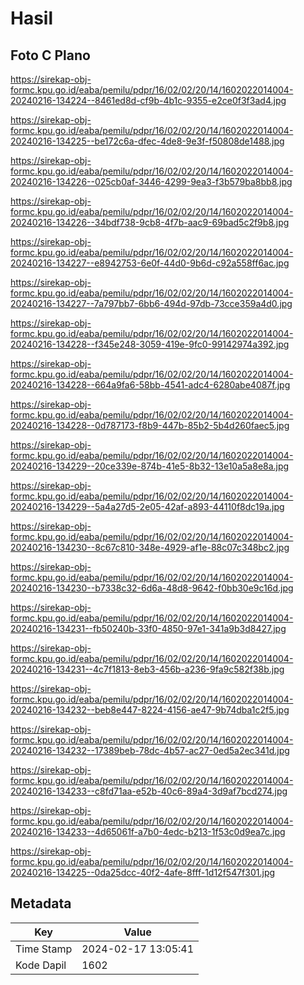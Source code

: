 # Hasil

## Foto C Plano

https://sirekap-obj-formc.kpu.go.id/eaba/pemilu/pdpr/16/02/02/20/14/1602022014004-20240216-134224--8461ed8d-cf9b-4b1c-9355-e2ce0f3f3ad4.jpg

https://sirekap-obj-formc.kpu.go.id/eaba/pemilu/pdpr/16/02/02/20/14/1602022014004-20240216-134225--be172c6a-dfec-4de8-9e3f-f50808de1488.jpg

https://sirekap-obj-formc.kpu.go.id/eaba/pemilu/pdpr/16/02/02/20/14/1602022014004-20240216-134226--025cb0af-3446-4299-9ea3-f3b579ba8bb8.jpg

https://sirekap-obj-formc.kpu.go.id/eaba/pemilu/pdpr/16/02/02/20/14/1602022014004-20240216-134226--34bdf738-9cb8-4f7b-aac9-69bad5c2f9b8.jpg

https://sirekap-obj-formc.kpu.go.id/eaba/pemilu/pdpr/16/02/02/20/14/1602022014004-20240216-134227--e8942753-6e0f-44d0-9b6d-c92a558ff6ac.jpg

https://sirekap-obj-formc.kpu.go.id/eaba/pemilu/pdpr/16/02/02/20/14/1602022014004-20240216-134227--7a797bb7-6bb6-494d-97db-73cce359a4d0.jpg

https://sirekap-obj-formc.kpu.go.id/eaba/pemilu/pdpr/16/02/02/20/14/1602022014004-20240216-134228--f345e248-3059-419e-9fc0-99142974a392.jpg

https://sirekap-obj-formc.kpu.go.id/eaba/pemilu/pdpr/16/02/02/20/14/1602022014004-20240216-134228--664a9fa6-58bb-4541-adc4-6280abe4087f.jpg

https://sirekap-obj-formc.kpu.go.id/eaba/pemilu/pdpr/16/02/02/20/14/1602022014004-20240216-134228--0d787173-f8b9-447b-85b2-5b4d260faec5.jpg

https://sirekap-obj-formc.kpu.go.id/eaba/pemilu/pdpr/16/02/02/20/14/1602022014004-20240216-134229--20ce339e-874b-41e5-8b32-13e10a5a8e8a.jpg

https://sirekap-obj-formc.kpu.go.id/eaba/pemilu/pdpr/16/02/02/20/14/1602022014004-20240216-134229--5a4a27d5-2e05-42af-a893-44110f8dc19a.jpg

https://sirekap-obj-formc.kpu.go.id/eaba/pemilu/pdpr/16/02/02/20/14/1602022014004-20240216-134230--8c67c810-348e-4929-af1e-88c07c348bc2.jpg

https://sirekap-obj-formc.kpu.go.id/eaba/pemilu/pdpr/16/02/02/20/14/1602022014004-20240216-134230--b7338c32-6d6a-48d8-9642-f0bb30e9c16d.jpg

https://sirekap-obj-formc.kpu.go.id/eaba/pemilu/pdpr/16/02/02/20/14/1602022014004-20240216-134231--fb50240b-33f0-4850-97e1-341a9b3d8427.jpg

https://sirekap-obj-formc.kpu.go.id/eaba/pemilu/pdpr/16/02/02/20/14/1602022014004-20240216-134231--4c7f1813-8eb3-456b-a236-9fa9c582f38b.jpg

https://sirekap-obj-formc.kpu.go.id/eaba/pemilu/pdpr/16/02/02/20/14/1602022014004-20240216-134232--beb8e447-8224-4156-ae47-9b74dba1c2f5.jpg

https://sirekap-obj-formc.kpu.go.id/eaba/pemilu/pdpr/16/02/02/20/14/1602022014004-20240216-134232--17389beb-78dc-4b57-ac27-0ed5a2ec341d.jpg

https://sirekap-obj-formc.kpu.go.id/eaba/pemilu/pdpr/16/02/02/20/14/1602022014004-20240216-134233--c8fd71aa-e52b-40c6-89a4-3d9af7bcd274.jpg

https://sirekap-obj-formc.kpu.go.id/eaba/pemilu/pdpr/16/02/02/20/14/1602022014004-20240216-134233--4d65061f-a7b0-4edc-b213-1f53c0d9ea7c.jpg

https://sirekap-obj-formc.kpu.go.id/eaba/pemilu/pdpr/16/02/02/20/14/1602022014004-20240216-134225--0da25dcc-40f2-4afe-8fff-1d12f547f301.jpg


## Metadata

| Key        | Value               |
| ---------- | ------------------- |
| Time Stamp | 2024-02-17 13:05:41 |
| Kode Dapil | 1602                |



